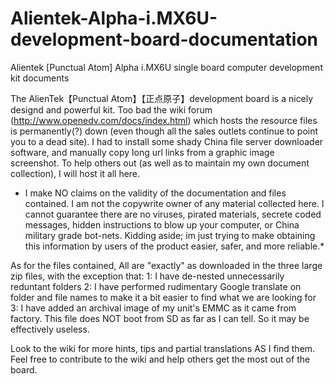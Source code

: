 # Alientek-Alpha-i.MX6U-development-board-documentation
Alientek [Punctual Atom] Alpha i.MX6U single board computer development kit documents

The AlienTek【Punctual Atom】【正点原子】development board is a nicely designd and powerful kit. Too bad the wiki forum (http://www.openedv.com/docs/index.html) which hosts the resource files is permanently(?) down (even though all the sales outlets continue to point you to a dead site). I had to install some shady China file server downloader software, and manually copy long url links from a graphic image screenshot. To help others out (as well as to maintain my own document collection), I will host it all here.

* I make NO claims on the validity of the documentation and files contained. I am not the copywrite owner of any material collected here. I cannot guarantee there are no viruses, pirated materials, secrete coded messages, hidden instructions to blow up your computer, or China military grade bot-nets. Kidding aside; im just trying to make obtaining this information by users of the product easier, safer, and more reliable.*

As for the files contained, All are "exactly" as downloaded in the three large zip files, with the exception that:
1: I have de-nested unnecessarily reduntant folders
2: I have performed rudimentary Google translate on folder and file names to make it a bit easier to find what we are looking for
3: I have added an archival image of my unit's EMMC as it came from factory. This file does NOT boot from SD as far as I can tell. So it may be effectively useless.

Look to the wiki for more hints, tips and partial translations AS I find them. Feel free to contribute to the wiki and help others get the most out of the board.
